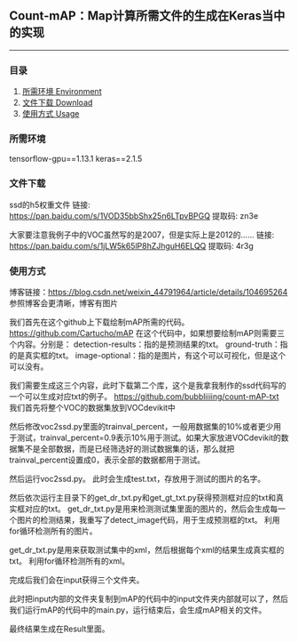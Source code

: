 ## Count-mAP：Map计算所需文件的生成在Keras当中的实现
---

### 目录
1. [所需环境 Environment](#所需环境)
2. [文件下载 Download](#文件下载)
3. [使用方式 Usage](#使用方式)

### 所需环境
tensorflow-gpu==1.13.1
keras==2.1.5  

### 文件下载
ssd的h5权重文件
链接: https://pan.baidu.com/s/1VOD35bbShx25n6LTpvBPGQ 提取码: zn3e  

大家要注意我例子中的VOC虽然写的是2007，但是实际上是2012的……
链接: https://pan.baidu.com/s/1jLW5k65lP8hZJhguH6ELQQ 提取码: 4r3g  

### 使用方式
博客链接：https://blog.csdn.net/weixin_44791964/article/details/104695264
参照博客会更清晰，博客有图片  

我们首先在这个github上下载绘制mAP所需的代码。
https://github.com/Cartucho/mAP
在这个代码中，如果想要绘制mAP则需要三个内容。分别是：
detection-results：指的是预测结果的txt。
ground-truth：指的是真实框的txt。
image-optional：指的是图片，有这个可以可视化，但是这个可以没有。  
  
我们需要生成这三个内容，此时下载第二个库，这个是我拿我制作的ssd代码写的一个可以生成对应txt的例子。
https://github.com/bubbliiiing/count-mAP-txt
我们首先将整个VOC的数据集放到VOCdevikit中  
  
然后修改voc2ssd.py里面的trainval_percent，一般用数据集的10%或者更少用于测试，trainval_percent=0.9表示10%用于测试。如果大家放进VOCdevikit的数据集不是全部数据，而是已经筛选好的测试数据集的话，那么就把trainval_percent设置成0，表示全部的数据都用于测试。  
  
然后运行voc2ssd.py。
此时会生成test.txt，存放用于测试的图片的名字。  
  
然后依次运行主目录下的get_dr_txt.py和get_gt_txt.py获得预测框对应的txt和真实框对应的txt。
get_dr_txt.py是用来检测测试集里面的图片的，然后会生成每一个图片的检测结果，我重写了detect_image代码，用于生成预测框的txt。
利用for循环检测所有的图片。  
  
get_dr_txt.py是用来获取测试集中的xml，然后根据每个xml的结果生成真实框的txt。
利用for循环检测所有的xml。  

完成后我们会在input获得三个文件夹。  

此时把input内部的文件夹复制到mAP的代码中的input文件夹内部就可以了，然后我们运行mAP的代码中的main.py，运行结束后，会生成mAP相关的文件。  

最终结果生成在Result里面。  
